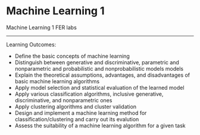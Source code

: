 # Machine Learning 1
Machine Learning 1 FER labs

- - - -

Learning Outcomes:
- Define the basic concepts of machine learning
- Distinguish between generative and discriminative, parametric and nonparametric and probabilistic and nonprobabilistic models models
- Explain the theoretical assumptions, advantages, and disadvantages of basic machine learning algorithms
- Apply model selection and statistical evaluation of the learned model
- Apply various classification algorithms, inclusive generative, discriminative, and nonparametric ones
- Apply clustering algorithms and cluster validation
- Design and implement a machine learning method for classification/clustering and carry out its evalution
- Assess the suitability of a machine learning algorithm for a given task
